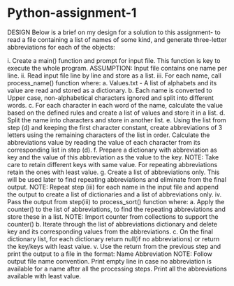 # Python-assignment-1
DESIGN
Below is a brief on my design for a solution to this assignment- to read a file containing a list of names of some kind, and generate three-letter abbreviations for each of the objects:

i.	Create a main() function and prompt for input file. This function is key to execute the whole program.
ASSUMPTION: Input file contains one name per line.
ii.	Read input file line by line and store as a list.
iii.	For each name, call process_name() function where:
a.	Values.txt - A list of alphabets and its value are read and stored as a dictionary.
b.	Each name is converted to Upper case, non-alphabetical characters ignored and split into different words.
c.	For each character in each word of the name, calculate the value based on the defined rules and create a list of values and store it in a list.
d.	Split the name into characters and store in another list.
e.	Using the list from step (d) and keeping the first character constant, create abbreviations of 3 letters using the remaining characters of the list in order. Calculate the abbreviations value by reading the value of each character from its corresponding list in step (d).
f.	Prepare a dictionary with abbreviation as key and the value of this abbreviation as the value to the key.
NOTE: Take care to retain different keys with same value. For repeating abbreviations retain the ones with least value.
g.	Create a list of abbreviations only. This will be used later to find repeating abbreviations and eliminate from the final output.
NOTE: Repeat step (iii) for each name in the input file and append the output to create a list of dictionaries and a list of abbreviations only.
iv.	Pass the output from step(iii) to process_sort() function where:
a.	Apply the counter() to the list of abbreviations, to find the repeating abbreviations and store these in a list.
NOTE: Import counter from collections to support the counter()
b.	Iterate through the list of abbreviations dictionary and delete key and its corresponding values from the abbreviations.
c.	On the  final dictionary list, for each dictionary return null(if no abbreviations) or return the key/keys with least value.
v.	Use the return from the previous step and print the output to a file in the format:
Name
Abbreviation
NOTE: 	Follow output file name convention. 
Print empty line in case no abbreviation is available for a name after all the processing steps.
Print all the abbreviations available with least value. 
